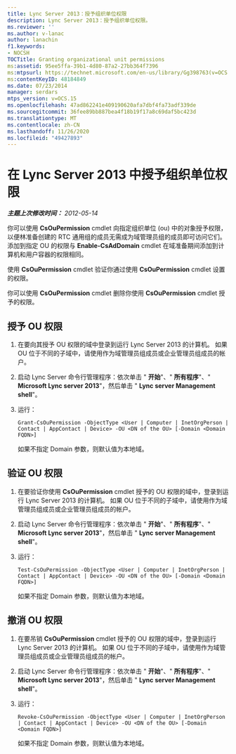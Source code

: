 ```yaml
---
title: Lync Server 2013：授予组织单位权限
description: Lync Server 2013：授予组织单位权限。
ms.reviewer: ''
ms.author: v-lanac
author: lanachin
f1.keywords:
- NOCSH
TOCTitle: Granting organizational unit permissions
ms:assetid: 95ee5ffa-39b1-4d80-87a2-27bb364f7396
ms:mtpsurl: https://technet.microsoft.com/en-us/library/Gg398763(v=OCS.15)
ms:contentKeyID: 48184849
ms.date: 07/23/2014
manager: serdars
mtps_version: v=OCS.15
ms.openlocfilehash: 47ad862241e409190620afa7dbf4fa73adf339de
ms.sourcegitcommit: 36fee89bb887bea4f18b19f17a8c69daf5bc423d
ms.translationtype: MT
ms.contentlocale: zh-CN
ms.lasthandoff: 11/26/2020
ms.locfileid: "49427893"
---
```

# <a name="granting-organizational-unit-permissions-in-lync-server-2013"></a>在 Lync Server 2013 中授予组织单位权限

<div data-xmlns="http://www.w3.org/1999/xhtml">

<div class="topic" data-xmlns="http://www.w3.org/1999/xhtml" data-msxsl="urn:schemas-microsoft-com:xslt" data-cs="https://msdn.microsoft.com/">

<div data-asp="https://msdn2.microsoft.com/asp">



</div>

<div id="mainSection">

<div id="mainBody">

<span> </span>

_**主题上次修改时间：** 2012-05-14_

你可以使用 **CsOuPermission** cmdlet 向指定组织单位 (ou) 中的对象授予权限，以便林准备创建的 RTC 通用组的成员无需成为域管理员组的成员即可访问它们。 添加到指定 OU 的权限与 **Enable-CsAdDomain** cmdlet 在域准备期间添加到计算机和用户容器的权限相同。

使用 **CsOuPermission** cmdlet 验证你通过使用 **CsOuPermission** cmdlet 设置的权限。

你可以使用 **CsOuPermission** cmdlet 删除你使用 **CsOuPermission** cmdlet 授予的权限。

<div>

## <a name="to-grant-ou-permissions"></a>授予 OU 权限

1.  在要向其授予 OU 权限的域中登录到运行 Lync Server 2013 的计算机。 如果 OU 位于不同的子域中，请使用作为域管理员组成员或企业管理员组成员的帐户。

2.  启动 Lync Server 命令行管理程序：依次单击 " **开始**"、" **所有程序**"、" **Microsoft Lync server 2013**"，然后单击 " **Lync server Management shell**"。

3.  运行：
    
        Grant-CsOuPermission -ObjectType <User | Computer | InetOrgPerson | Contact | AppContact | Device> -OU <DN of the OU> [-Domain <Domain FQDN>]
    
    如果不指定 Domain 参数，则默认值为本地域。

</div>

<div>

## <a name="to-verify-ou-permissions"></a>验证 OU 权限

1.  在要验证你使用 **CsOuPermission** cmdlet 授予的 OU 权限的域中，登录到运行 Lync Server 2013 的计算机。 如果 OU 位于不同的子域中，请使用作为域管理员组成员或企业管理员组成员的帐户。

2.  启动 Lync Server 命令行管理程序：依次单击 " **开始**"、" **所有程序**"、" **Microsoft Lync server 2013**"，然后单击 " **Lync server Management shell**"。

3.  运行：
    
        Test-CsOuPermission -ObjectType <User | Computer | InetOrgPerson | Contact | AppContact | Device> -OU <DN of the OU> [-Domain <Domain FQDN>]
    
    如果不指定 Domain 参数，则默认值为本地域。

</div>

<div>

## <a name="to-revoke-ou-permissions"></a>撤消 OU 权限

1.  在要吊销 **CsOuPermission** cmdlet 授予的 OU 权限的域中，登录到运行 Lync Server 2013 的计算机。 如果 OU 位于不同的子域中，请使用作为域管理员组成员或企业管理员组成员的帐户。

2.  启动 Lync Server 命令行管理程序：依次单击 " **开始**"、" **所有程序**"、" **Microsoft Lync server 2013**"，然后单击 " **Lync server Management shell**"。

3.  运行：
    
        Revoke-CsOuPermission -ObjectType <User | Computer | InetOrgPerson | Contact | AppContact | Device> -OU <DN of the OU> [-Domain <Domain FQDN>]
    
    如果不指定 Domain 参数，则默认值为本地域。

</div>

</div>

<span> </span>

</div>

</div>

</div>

